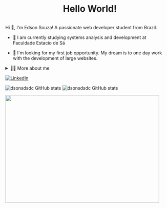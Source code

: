<!--título-->
<div id="user-content-toc">
  <ul align="center">
    <summary><h1 style="display: inline-block">Hello World!</h1></summary>
</div>

<!-- Presentation -->
<p>
  Hi 👋, I'm Edson Souza! A passionate web developer student from Brazil.

  - 🌱 I am currently studying systems analysis and development at Faculdade Estacio de Sá

  - 🔭 I'm looking for my first job opportunity. My dream is to one day work with the development of large websites.
</p>

<!-- Dropdown -->
<details>
  <summary>👨‍💻 More about me</summary>

  - 💬 I am 23 years old, currently living in Brazil.

</details>

<!-- Links -->
[![LinkedIn](https://img.shields.io/badge/LinkedIn-0077B5?style=for-the-badge&logo=linkedin&logoColor=white)](https://www.linkedin.com/in/edson-souza-dos-santos-da-costa-246520215/)

<!-- GithubStats -->
![dsonsdsdc GitHub stats](https://github-readme-stats.vercel.app/api?username=Edsonsdsdc&show_icons=true&theme=gotham)
![dsonsdsdc GitHub stats](https://github-readme-stats.vercel.app/api/top-langs/?username=Edsonsdsdc&theme=blue-green)

<!-- GIF -->
<p>
<img src="https://media2.giphy.com/media/v1.Y2lkPTc5MGI3NjExcDJjNDd2aWpsaWdhbzR6YnRqNXpzd2R6bHk5eGJ1MmM1Y3R2czhpaSZlcD12MV9pbnRlcm5hbF9naWZfYnlfaWQmY3Q9Zw/eHLql3sQLamRO/giphy.gif" width="480" height="336" frameBorder="0" class="giphy-embed" allowFullScreen>
</p>

  

